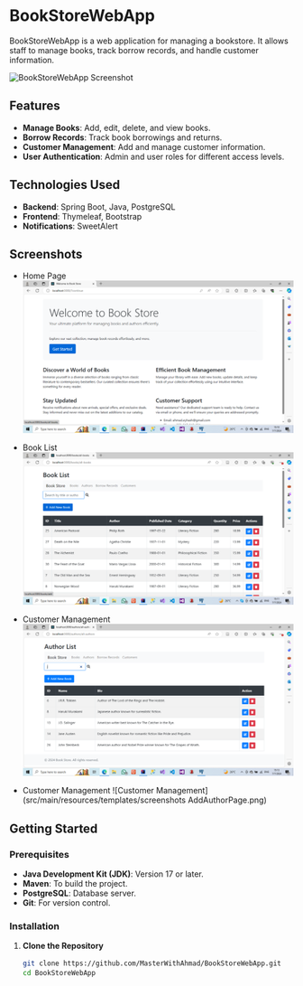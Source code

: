 # BookStoreWebApp

BookStoreWebApp is a web application for managing a bookstore. It allows staff to manage books, track borrow records, and handle customer information.

![BookStoreWebApp Screenshot](src/main/resources/templates/screenshots_HomePage.png)

## Features

- **Manage Books**: Add, edit, delete, and view books.
- **Borrow Records**: Track book borrowings and returns.
- **Customer Management**: Add and manage customer information.
- **User Authentication**: Admin and user roles for different access levels.

## Technologies Used

- **Backend**: Spring Boot, Java, PostgreSQL
- **Frontend**: Thymeleaf, Bootstrap
- **Notifications**: SweetAlert

## Screenshots

- Home Page
  ![Home Page](src/main/resources/templates/screenshots/HomePage.png)

- Book List
  ![Book List](src/main/resources/templates/screenshots/BookListPage.png)

- Customer Management
  ![Customer Management](src/main/resources/templates/screenshots/AuthorsPage.png)
- Customer Management
  ![Customer Management](src/main/resources/templates/screenshots AddAuthorPage.png)

## Getting Started

### Prerequisites

- **Java Development Kit (JDK)**: Version 17 or later.
- **Maven**: To build the project.
- **PostgreSQL**: Database server.
- **Git**: For version control.

### Installation

1. **Clone the Repository**

   ```bash
   git clone https://github.com/MasterWithAhmad/BookStoreWebApp.git
   cd BookStoreWebApp
